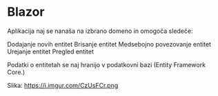# Blazor

Aplikacija naj se nanaša na izbrano domeno in omogoča sledeče:

Dodajanje novih entitet
Brisanje entitet
Medsebojno povezovanje entitet
Urejanje entitet
Pregled entitet

Podatki o entitetah se naj hranijo v podatkovni bazi (Entity Framework Core.)

Slika: 
https://i.imgur.com/CzUsFCr.png 
